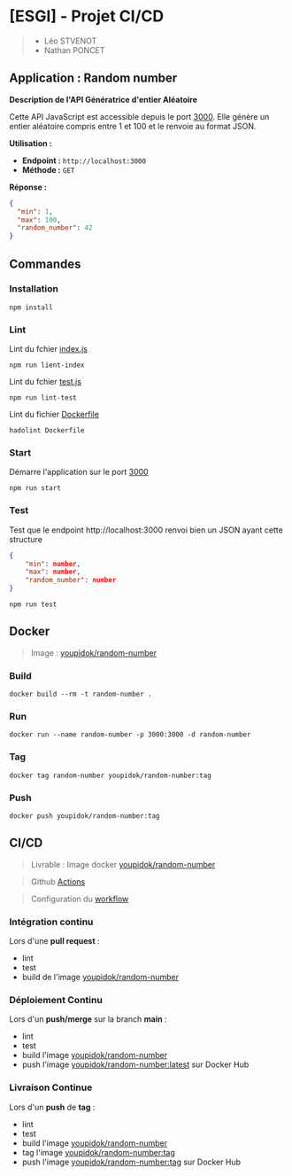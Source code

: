# [ESGI] - Projet CI/CD

>- Léo STVENOT
>- Nathan PONCET

## Application : Random number
**Description de l'API Génératrice d'entier Aléatoire**

Cette API JavaScript est accessible depuis le port [3000](http://localhost:3000). 
Elle génère un entier aléatoire compris entre 1 et 100 et le renvoie au format JSON.

**Utilisation :**

- **Endpoint :** `http://localhost:3000`
- **Méthode :** `GET`

**Réponse :**
```json
{
  "min": 1,
  "max": 100,
  "random_number": 42
}
```

## Commandes
### Installation
```shell
npm install
```
### Lint
Lint du fchier [index.js](src/index.js)
```shell
npm run lient-index
```
Lint du fchier [test.js](test/test.js)
```shell
npm run lint-test
```
Lint du fichier [Dockerfile](Dockerfile)
```shell
hadolint Dockerfile
```
### Start
Démarre l'application sur le port [3000](http://localhost:3000)
```shell
npm run start
```
### Test
Test que le endpoint http://localhost:3000 renvoi bien un JSON ayant cette structure
```json
{
    "min": number,
    "max": number,
    "random_number": number
}
```
```shell
npm run test
```
## Docker
> Image : [youpidok/random-number](https://hub.docker.com/r/youpidok/random-number/tags)
### Build
```shell
docker build --rm -t random-number .
```
### Run
```shell
docker run --name random-number -p 3000:3000 -d random-number 
```
### Tag
```shell
docker tag random-number youpidok/random-number:tag
```
### Push
```shell
docker push youpidok/random-number:tag
```
## CI/CD
> Livrable : Image docker [youpidok/random-number](https://hub.docker.com/r/youpidok/random-number/tags)

> Github [Actions](https://github.com/YOUPIDOK/ranom-number/actions)

> Configuration du [workflow](.github/workflows/workflow.yml) 

### Intégration continu
Lors d'une **pull request** :
- lint
- test
- build de l'image [youpidok/random-number](https://hub.docker.com/r/youpidok/random-number/tags)
### Déploiement Continu
Lors d'un **push/merge** sur la branch **main** :
- lint
- test
- build l'image [youpidok/random-number](https://hub.docker.com/r/youpidok/random-number/tags)
- push l'image [youpidok/random-number:latest](https://hub.docker.com/r/youpidok/random-number/tags) sur Docker Hub

### Livraison Continue
Lors d'un **push** de **tag** :
- lint
- test
- build l'image [youpidok/random-number](https://hub.docker.com/r/youpidok/random-number/tags)
- tag l'image [youpidok/random-number:tag](https://hub.docker.com/r/youpidok/random-number/tags)
- push l'image [youpidok/random-number:tag](https://hub.docker.com/r/youpidok/random-number/tags) sur Docker Hub
